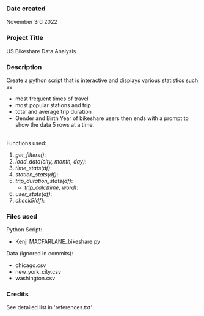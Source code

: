 ### Date created
November 3rd 2022

### Project Title
US Bikeshare Data Analysis

### Description
Create a python script that is interactive and displays various statistics such as
- most frequent times of travel
- most popular stations and trip
- total and average trip duration
- Gender and Birth Year of bikeshare users
then ends with a prompt to show the data 5 rows at a time. <br/><br/>

Functions used:

1. *get_filters()*:
2. *load_data(city, month, day)*:
3. *time_stats(df)*:
4. *station_stats(df)*:
5. *trip_duration_stats(df)*:
	- *trip_calc(time, word)*:
6. *user_stats(df)*:
7. *check5(df)*:

### Files used
Python Script:
- Kenji MACFARLANE_bikeshare.py <br/>

Data (ignored in commits):
- chicago.csv
- new_york_city.csv
- washington.csv

### Credits
See detailed list in 'references.txt'

